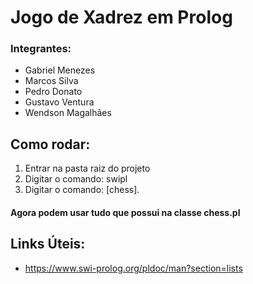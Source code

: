 # Jogo de Xadrez em Prolog

### Integrantes:
- Gabriel Menezes
- Marcos Silva
- Pedro Donato
- Gustavo Ventura
- Wendson Magalhães


## Como rodar:

1. Entrar na pasta raiz do projeto
2. Digitar o comando: swipl
3. Digitar o comando: [chess].
#### Agora podem usar tudo que possui na classe chess.pl

## Links Úteis:
- https://www.swi-prolog.org/pldoc/man?section=lists
